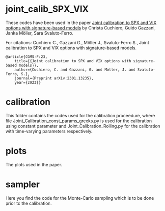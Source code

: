 # joint_calib_SPX_VIX
These codes have been used in the paper [Joint calibration to SPX and VIX options with signature-based models](https://arxiv.org/abs/2301.13235) by 
Christa Cuchiero, Guido Gazzani, Janka Möller, Sara Svaluto-Ferro. 

For citations:
Cuchiero C., Gazzani G., Möller J., Svaluto-Ferro S., Joint calibration to SPX and VIX options with signature-based models.

    @article{CGMS-F:23,
        title={{Joint calibration to SPX and VIX options with signature-based models}}, 
        author={Cuchiero, C. and Gazzani, G. and Möller, J. and Svaluto-Ferro, S.},
        journal={Preprint arXiv:2301.13235},
        year={2023}}

# calibration
This folder contains the codes used for the calibration proceedure, where file Joint_Calibration_const_params_greeks.py is used for the calibration 
using constant parameter and Joint_Calibration_Rolling.py for the calibration with time-varying parameters respectively.

# plots 
The plots used in the paper.

# sampler
Here you find the code for the Monte-Carlo sampling which is to be done prior to the calibration.
